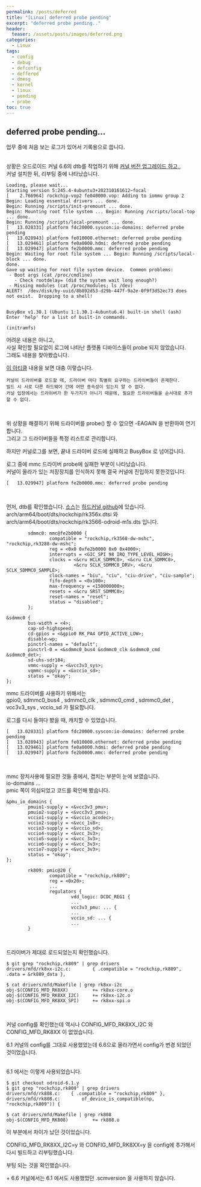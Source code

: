 ```yaml
---
permalink: /posts/deferred
title: "[Linux] deferred probe pending"
excerpt: "deferred probe pending.."
header:
  teaser: /assets/posts/images/deferred.png
categories:
  - Linux
tags:
  - config
  - debug
  - defconfig
  - deffered
  - dmesg
  - kernel
  - linux
  - pending
  - probe
toc: true
---
```


## deferred probe pending...

업무 중에 처음 보는 로그가 있어서 기록용으로 씁니다.<br>
<br>

상황은 오드로이드 커널 6.6의 dtb를 작업하기 위해 [커널 버전 업그레이드 하고,](https://github.com/hardkernel/linux/tree/odroid-6.6.y),<br>
커널 설치한 뒤, 리부팅 중에 나타났습니다.
```
Loading, please wait...
Starting version 5:245.4-4ubuntu3+202310161612~focal
[    2.766964] rockchip-vop2 fe040000.vop: Adding to iommu group 2
Begin: Loading essential drivers ... done.
Begin: Running /scripts/init-premount ... done.
Begin: Mounting root file system ... Begin: Running /scripts/local-top ... done.
Begin: Running /scripts/local-premount ... done.
[   13.028331] platform fdc20000.syscon:io-domains: deferred probe pending
[   13.028943] platform fe010000.ethernet: deferred probe pending
[   13.029461] platform fe0a0000.hdmi: deferred probe pending
[   13.029947] platform fe2b0000.mmc: deferred probe pending
Begin: Waiting for root file system ... Begin: Running /scripts/local-block ... done.
done.
Gave up waiting for root file system device.  Common problems:
 - Boot args (cat /proc/cmdline)
   - Check rootdelay= (did the system wait long enough?)
 - Missing modules (cat /proc/modules; ls /dev)
ALERT!  /dev/disk/by-uuid/8b892d53-d29b-447f-9a2e-0f9f3d52ec73 does not exist.  Dropping to a shell!


BusyBox v1.30.1 (Ubuntu 1:1.30.1-4ubuntu6.4) built-in shell (ash)
Enter 'help' for a list of built-in commands.

(initramfs)
```
어려운 내용은 아니고,<br>
사실 확인할 필요없이 로그에 나타난 플랫폼 디바이스들이 probe 되지 않았습니다.<br>
그래도 내용을 찾아봤습니다.<br>

[이 아티클](https://lwn.net/Articles/450460/) 내용을 보면 대충 이렇습니다.
```
커널이 드라이버를 로드할 때, 드라이버 마다 특별히 요구하는 드라이버들이 존재한다.
빌드 시 서로 다른 하드웨어 간에 어떤 종속성이 있는지 알 수 없다.
커널 입장에서는 드라이버가 한 두가지가 아니기 때문에, 필요한 드라이버들을 순서대로 추가할 수 없다.
```
<br>

위 상황을 해결하기 위해 드라이버를 <span style="{{ site.code }}">probe()</span> 할 수 없으면 <span style="{{ site.code }}">-EAGAIN</span> 을 반환하여 연기합니다.<br>
그리고 그 드라이버들을 특정 리스트로 관리합니다.<br>

하지만 커널로그를 보면, 끝내 드라이버 로드에 실패하고 <span style="{{ site.code }}">BusyBox</span> 로 넘어갑니다.<br>

로그 중에 mmc 드라이버 probe에 실패한 부분이 나타났습니다.<br>
커널이 올라가 있는 저장장치를 인식하지 못해 결국 커널에 진입하지 못한것입니다.
```
[   13.029947] platform fe2b0000.mmc: deferred probe pending
```
<br>

먼저, dtb를 확인했습니다. [소스](https://github.com/hardkernel/linux/tree/odroid-6.6.y)는 <U>하드커널 github</U>에 있습니다.<br>
<span style="{{ site.code }}">arch/arm64/boot/dts/rockchip/rk356x.dtsi</span> 와<br>
<span style="{{ site.code }}">arch/arm64/boot/dts/rockchip/rk3566-odroid-m1s.dts</span> 입니다.<br>
```
        sdmmc0: mmc@fe2b0000 {
                compatible = "rockchip,rk3568-dw-mshc", "rockchip,rk3288-dw-mshc";
                reg = <0x0 0xfe2b0000 0x0 0x4000>;
                interrupts = <GIC_SPI 98 IRQ_TYPE_LEVEL_HIGH>;
                clocks = <&cru HCLK_SDMMC0>, <&cru CLK_SDMMC0>,
                         <&cru SCLK_SDMMC0_DRV>, <&cru SCLK_SDMMC0_SAMPLE>;
                clock-names = "biu", "ciu", "ciu-drive", "ciu-sample";
                fifo-depth = <0x100>;
                max-frequency = <150000000>;
                resets = <&cru SRST_SDMMC0>;
                reset-names = "reset";
                status = "disabled";
        };
```
```
&sdmmc0 {
        bus-width = <4>;
        cap-sd-highspeed;
        cd-gpios = <&gpio0 RK_PA4 GPIO_ACTIVE_LOW>;
        disable-wp;
        pinctrl-names = "default";
        pinctrl-0 = <&sdmmc0_bus4 &sdmmc0_clk &sdmmc0_cmd &sdmmc0_det>;
        sd-uhs-sdr104;
        vmmc-supply = <&vcc3v3_sys>;
        vqmmc-supply = <&vccio_sd>;
        status = "okay";
};
```
mmc 드라이버를 사용하기 위해서는<br>
<span style="{{ site.code }}">gpio0</span>, <span style="{{ site.code }}">sdmmc0_bus4</span> , <span style="{{ site.code }}">sdmmc0_clk</span> , <span style="{{ site.code }}">sdmmc0_cmd</span> , <span style="{{ site.code }}">sdmmc0_det</span> , <span style="{{ site.code }}">vcc3v3_sys</span> , <span style="{{ site.code }}">vccio_sd</span> 가 필요합니다.<br>

로그를 다시 들여다 봤을 때, 캐치할 수 있었습니다.
```
[   13.028331] platform fdc20000.syscon:io-domains: deferred probe pending
[   13.028943] platform fe010000.ethernet: deferred probe pending
[   13.029461] platform fe0a0000.hdmi: deferred probe pending
[   13.029947] platform fe2b0000.mmc: deferred probe pending
```
<br>

mmc 장치사용에 필요한 것들 중에서, 겹치는 부분이 눈에 보였습니다.<br>
<span style="{{ site.code }}">io-domains</span> ... <br>
<span style="{{ site.code }}">pmic</span> 쪽이 의심되었고 코드를 확인해 봤습니다.
```
&pmu_io_domains {
        pmuio1-supply = <&vcc3v3_pmu>;
        pmuio2-supply = <&vcc3v3_pmu>;
        vccio1-supply = <&vccio_acodec>;
        vccio2-supply = <&vcc_1v8>;
        vccio3-supply = <&vccio_sd>;
        vccio4-supply = <&vcc_3v3>;
        vccio5-supply = <&vcc_3v3>;
        vccio6-supply = <&vcc_3v3>;
        vccio7-supply = <&vcc_3v3>;
        status = "okay";
};
```
```
        rk809: pmic@20 {
                compatible = "rockchip,rk809";
                reg = <0x20>;
                ...
                regulators {
                        vdd_logic: DCDC_REG1 {
                        ...
                        vcc3v3_pmu: ... {
                        ...
                        vccio_sd: ... {
                        ...
        }
```
<br>

드라이버가 제대로 로드되었는지 확인했습니다.
```
$ git grep "rockchip,rk809" | grep drivers
drivers/mfd/rk8xx-i2c.c:        { .compatible = "rockchip,rk809", .data = &rk809_data },
```
```
$ cat drivers/mfd/Makefile | grep rk8xx-i2c
obj-$(CONFIG_MFD_RK8XX)         += rk8xx-core.o
obj-$(CONFIG_MFD_RK8XX_I2C)     += rk8xx-i2c.o
obj-$(CONFIG_MFD_RK8XX_SPI)     += rk8xx-spi.o
```
<br>

커널 config를 확인했는데 역시나 <span style="{{ site.code }}">CONFIG_MFD_RK8XX_I2C</span> 와 <span style="{{ site.code }}">CONFIG_MFD_RK8XX</span> 이 없었습니다.<br>

6.1 커널의 config를 그대로 사용했었는데 6.6으로 올라가면서 config가 변경 되었던 것이었습니다.<br>
<br>

<span style="{{ site.code }}">6.1</span> 에서는 이렇게 사용되었습니다.
```
$ git checkout odroid-6.1.y
$ git grep "rockchip,rk809" | grep drivers
drivers/mfd/rk808.c:    { .compatible = "rockchip,rk809" },
drivers/mfd/rk808.c:        of_device_is_compatible(np, "rockchip,rk809")) {
```
```
$ cat drivers/mfd/Makefile | grep rk808
obj-$(CONFIG_MFD_RK808)         += rk808.o
```
이 부분에서 차이가 났던 것이었습니다.<br>

<span style="{{ site.code }}">CONFIG_MFD_RK8XX_I2C=y</span> 와 <span style="{{ site.code }}">CONFIG_MFD_RK8XX=y</span> 을 config에 추가해서 다시 빌드하고 리부팅했습니다.<br>

부팅 되는 것을 확인했습니다.<br>

\+ 6.6 커널에서는 6.1 에서도 사용했었던 <span style="{{ site.code }}">.scmversion</span> 을 사용하지 않습니다.<br>

